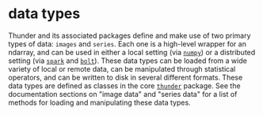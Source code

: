 # data types

Thunder and its associated packages define and make use of two primary types of data: `images` and `series`. Each one is a high-level wrapper for an ndarray, and can be used in either a local setting (via [`numpy`](https://github.com/numpy/numpy)) or a distributed setting (via [`spark`](https://github.com/apache/spark) and [`bolt`](https://github.com/bolt-project/bolt)). These data types can be loaded from a wide variety of local or remote data, can be manipulated through statistical operators, and can be written to disk in several different formats. These data types are defined as classes in the core [`thunder`](https://github.com/thunder-project/thunder) package. See the documentation sections on "image data" and "series data" for a list of methods for loading and manipulating these data types.
